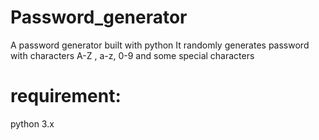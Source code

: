 # Password_generator
A password generator built with python
It randomly generates password with characters A-Z , a-z, 0-9 and some special characters

# requirement:
python 3.x
